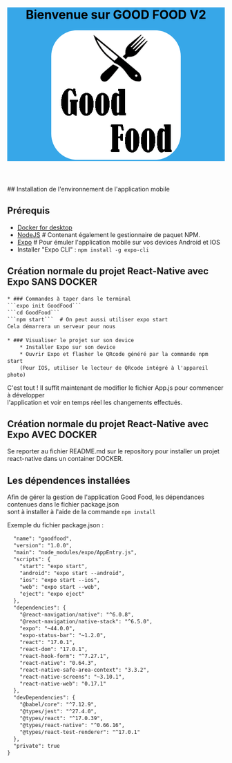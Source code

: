 <header style="background-color:#37a7e8;">
    <div style="text-align:center;">
        <h1 style="color:black">Bienvenue sur GOOD FOOD V2</h1>
        <img style="border-radius:20%" src="img/logo-Good-Food.png" alt="" />
    </div>
</header>
## Installation de l'environnement de l'application mobile

## Prérequis
* [Docker for desktop](https://www.docker.com/products/docker-desktop/)
* [NodeJS](https://nodejs.org/en/) # Contenant également le gestionnaire de paquet NPM.
* [Expo](https://play.google.com/store/apps/details?id=host.exp.exponent&hl=fr&gl=US) # Pour émuler l'application mobile sur vos devices Android et IOS
* Installer "Expo CLI" : ```npm install -g expo-cli```

## Création normale du projet React-Native avec Expo SANS DOCKER

    * ### Commandes à taper dans le terminal
    ```expo init GoodFood```  
    ```cd GoodFood```  
    ```npm start```  # On peut aussi utiliser expo start  
    Cela démarrera un serveur pour nous

    * ### Visualiser le projet sur son device
        * Installer Expo sur son device
        * Ouvrir Expo et flasher le QRcode généré par la commande npm start  
        (Pour IOS, utiliser le lecteur de QRcode intégré à l'appareil photo) 

C'est tout ! Il suffit maintenant de modifier le fichier App.js pour commencer à développer  
l'application et voir en temps réel les changements effectués.  


## Création normale du projet React-Native avec Expo AVEC DOCKER
Se reporter au fichier README.md sur le repository pour installer un projet react-native dans un container DOCKER.

## Les dépendences installées
Afin de gérer la gestion de l'application Good Food, les dépendances contenues dans le fichier package.json  
sont à installer à l'aide de la commande ```npm install```

Exemple du fichier package.json :  
```{
  "name": "goodfood",
  "version": "1.0.0",
  "main": "node_modules/expo/AppEntry.js",
  "scripts": {
    "start": "expo start",
    "android": "expo start --android",
    "ios": "expo start --ios",
    "web": "expo start --web",
    "eject": "expo eject"
  },
  "dependencies": {
    "@react-navigation/native": "^6.0.8",
    "@react-navigation/native-stack": "^6.5.0",
    "expo": "~44.0.0",
    "expo-status-bar": "~1.2.0",
    "react": "17.0.1",
    "react-dom": "17.0.1",
    "react-hook-form": "^7.27.1",
    "react-native": "0.64.3",
    "react-native-safe-area-context": "3.3.2",
    "react-native-screens": "~3.10.1",
    "react-native-web": "0.17.1"
  },
  "devDependencies": {
    "@babel/core": "^7.12.9",
    "@types/jest": "^27.4.0",
    "@types/react": "^17.0.39",
    "@types/react-native": "^0.66.16",
    "@types/react-test-renderer": "^17.0.1"
  },
  "private": true
}
``` 
